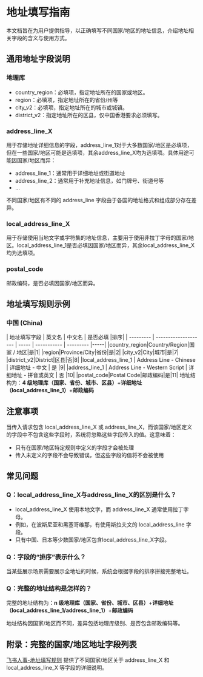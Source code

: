 # 地址填写指南
本文档旨在为用户提供指导，以正确填写不同国家/地区的地址信息，介绍地址相关字段的含义与使用方式。
## 通用地址字段说明
### 地理库
- country_region：必填项，指定地址所在的国家或地区。
- region：必填项，指定地址所在的省份/州等
- city_v2：必填项，指定地址所在的城市或城镇。
- district_v2：指定地址所在的区县，仅中国香港要求必须填写。
### address_line_X
用于存储地址详细信息的字段，address_line_1对于大多数国家/地区是必填项，但在一些国家/地区可能是选填项，其余address_line_X均为选填项。具体用途可能因国家/地区而异：

- address_line_1：通常用于详细地址或街道地址
- address_line_2：通常用于补充地址信息，如门牌号、街道号等
- ...
 
不同国家/地区有不同的 address_line 字段由于各国的地址格式和组成部分存在差异。
### local_address_line_X
用于存储使用当地文字或字符集的地址信息，主要用于使用非拉丁字母的国家/地区。local_address_line_1是否必填因国家/地区而异，其余local_address_line_X均为选填项。
### postal_code
邮政编码，是否必填因国家/地区而异。
## 地址填写规则示例
### 中国 (China)

| 地址填写字段        | 英文名           | 中文名        | 是否必填         |排序|
| --------- | -------------------- | ----- | ----------- | --------- |-----|
|country_region|Country/Region|国家 / 地区|是|1|
|region|Province/City|省份|是|2|
|city_v2|City|城市|是|7|
|district_v2|District|区县|否|8|
|local_address_line_1 | Address Line - Chinese | 详细地址 - 中文 | 是 |9|
|address_line_1 | Address Line - Western Script | 详细地址 - 拼音或英文 | 否 |10|
|postal_code|Postal Code|邮政编码|是|11|
地址结构为：**4 级地理库（国家、省份、城市、区县）**+**详细地址（local_address_line_1）**+**邮政编码**
## 注意事项
当传入请求包含 local_address_line_X 或 address_line_X，而该国家/地区定义的字段中不包含这些字段时，系统将忽略这些字段传入的值。这意味着：

- 只有在国家/地区特定规则中定义的字段才会被处理
- 传入未定义的字段不会导致错误，但这些字段的值将不会被使用
## 常见问题
### Q：local_address_line_X与address_line_X的区别是什么？
- local_address_line_X 使用本地文字，而 address_line_X 通常使用拉丁字母。
- 例如，在波斯尼亚和黑塞哥维那，有使用斯拉夫文的 local_address_line 字段。
- 只有中国、日本等少数国家/地区包含local_address_line_X字段。
### Q：字段的“排序”表示什么？
当某些展示场景需要展示全地址的时候，系统会根据字段的排序拼接完整地址。
### Q：完整的地址结构是怎样的？
完整的地址结构为：**n 级地理库（国家、省份、城市、区县）**+**详细地址（local_address_line_1/address_line_1）**+**邮政编码**

地址结构因国家/地区而不同，差异包括地理库级别、是否包含邮政编码等。
## 附录：完整的国家/地区地址字段列表
[飞书人事-地址填写规则](https://bytedance.larkoffice.com/wiki/GoL4wAKAXis3OWku72YcEjTxnKe?sheet=0sMjoP)
提供了不同国家/地区关于 address_line_X 和 local_address_line_X 等字段的详细说明。